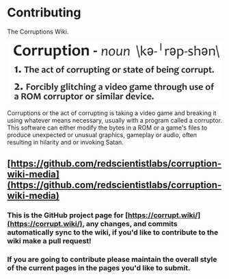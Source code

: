 # Contributing

The Corruptions Wiki.

![](../.gitbook/assets/corruption-definition%20%282%29.png)

Corruptions or the act of corrupting is taking a video game and breaking it using whatever means necessary, usually with a program called a corruptor. This software can either modify the bytes in a ROM or a game's files to produce unexpected or unusual graphics, gameplay or audio, often resulting in hilarity and or invoking Satan.

## [https://github.com/redscientistlabs/corruption-wiki-media](https://github.com/redscientistlabs/corruption-wiki-media)

### This is the GitHub project page for [https://corrupt.wiki/](https://corrupt.wiki/), any changes, and commits automatically sync to the wiki, if you'd like to contribute to the wiki make a pull request!

### If you are going to contribute please maintain the overall style of the current pages in the pages you'd like to submit.

